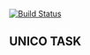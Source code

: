 [![Build Status](https://travis-ci.org/bayboraoren/unicode-task-rest.svg?branch=develop)](https://travis-ci.org/bayboraoren/unicode-task-rest)

**UNICO TASK**
----